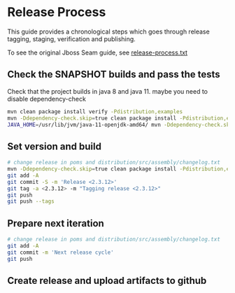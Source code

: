 # Release Process

This guide provides a chronological steps which goes through release tagging, staging, verification and publishing.

To see the original Jboss Seam guide, see [release-process.txt](release-process.txt)

## Check the SNAPSHOT builds and pass the tests

Check that the project builds in java 8 and java 11. maybe you need to disable dependency-check

```bash
mvn clean package install verify -Pdistribution,examples
mvn -Ddependency-check.skip=true clean package install -Pdistribution,examples
JAVA_HOME=/usr/lib/jvm/java-11-openjdk-amd64/ mvn -Ddependency-check.skip=true clean package install -Pdistribution,examples
```

## Set version and build 

```bash
# change release in poms and distribution/src/assembly/changelog.txt
mvn -Ddependency-check.skip=true clean package install -Pdistribution,examples
git add -A
git commit -S -m 'Release <2.3.12>'
git tag -a <2.3.12> -m "Tagging release <2.3.12>"
git push
git push --tags
```


## Prepare next iteration

```bash
# change release in poms and distribution/src/assembly/changelog.txt
git add -A
git commit -m 'Next release cycle'
git push
```

## Create release and upload artifacts to github
